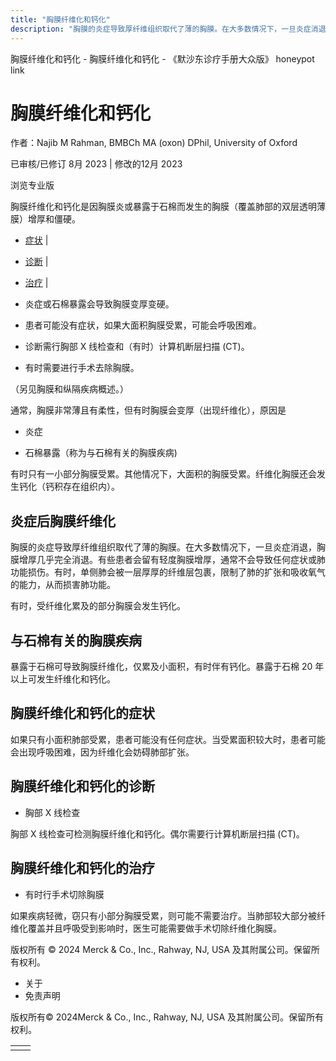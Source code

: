 ```yaml
---
title: "胸膜纤维化和钙化"
description: "胸膜的炎症导致厚纤维组织取代了薄的胸膜。在大多数情况下，一旦炎症消退，胸膜增厚几乎完全消退。有些患者会留有轻度胸膜增厚，通常不会导致任何症状或肺功能损伤。有时，单侧肺会被一层厚厚的纤维层包裹，限制了肺的扩张和吸收氧气的能力，从而损害肺功能。"
---
```


﻿胸膜纤维化和钙化 \- 胸膜纤维化和钙化 \- 《默沙东诊疗手册大众版》 honeypot link

# 胸膜纤维化和钙化

作者：Najib M Rahman, BMBCh MA (oxon) DPhil, University of Oxford

已审核/已修订 8月 2023 \| 修改的12月 2023

浏览专业版

胸膜纤维化和钙化是因胸膜炎或暴露于石棉而发生的胸膜（覆盖肺部的双层透明薄膜）增厚和僵硬。

- [症状](#症状_v36188304_zh) \|
- [诊断](#诊断_v36188307_zh) \|
- [治疗](#治疗_v36188313_zh) \|

- 炎症或石棉暴露会导致胸膜变厚变硬。

- 患者可能没有症状，如果大面积胸膜受累，可能会呼吸困难。

- 诊断需行胸部 X 线检查和（有时）计算机断层扫描 (CT)。

- 有时需要进行手术去除胸膜。


（另见胸膜和纵隔疾病概述。）

通常，胸膜非常薄且有柔性，但有时胸膜会变厚（出现纤维化），原因是

- 炎症

- 石棉暴露（称为与石棉有关的胸膜疾病)


有时只有一小部分胸膜受累。其他情况下，大面积的胸膜受累。纤维化胸膜还会发生钙化（钙积存在组织内）。

## 炎症后胸膜纤维化

胸膜的炎症导致厚纤维组织取代了薄的胸膜。在大多数情况下，一旦炎症消退，胸膜增厚几乎完全消退。有些患者会留有轻度胸膜增厚，通常不会导致任何症状或肺功能损伤。有时，单侧肺会被一层厚厚的纤维层包裹，限制了肺的扩张和吸收氧气的能力，从而损害肺功能。

有时，受纤维化累及的部分胸膜会发生钙化。

## 与石棉有关的胸膜疾病

暴露于石棉可导致胸膜纤维化，仅累及小面积，有时伴有钙化。暴露于石棉 20 年以上可发生纤维化和钙化。

## 胸膜纤维化和钙化的症状

如果只有小面积肺部受累，患者可能没有任何症状。当受累面积较大时，患者可能会出现呼吸困难，因为纤维化会妨碍肺部扩张。

## 胸膜纤维化和钙化的诊断

- 胸部 X 线检查


胸部 X 线检查可检测胸膜纤维化和钙化。偶尔需要行计算机断层扫描 (CT)。

## 胸膜纤维化和钙化的治疗

- 有时行手术切除胸膜


如果疾病轻微，窃只有小部分胸膜受累，则可能不需要治疗。当肺部较大部分被纤维化覆盖并且呼吸受到影响时，医生可能需要做手术切除纤维化胸膜。



版权所有 © 2024
Merck & Co., Inc., Rahway, NJ, USA 及其附属公司。保留所有权利。

- 关于
- 免责声明

版权所有© 2024Merck & Co., Inc., Rahway, NJ, USA 及其附属公司。保留所有权利。

|     |     |
| --- | --- |
|  |  |